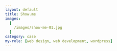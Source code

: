 ```yaml
---
layout: default
title: Show.me
images: 
  [
    /images/show-me-01.jpg
  ]
category: case
my-role: [web design, web development, wordpress]
---
```

